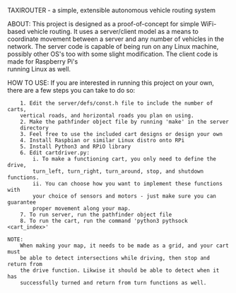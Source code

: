 TAXIROUTER - a simple, extensible autonomous vehicle routing system

ABOUT:
    This project is designed as a proof-of-concept for simple WiFi-based vehicle 
    routing. It uses a server/client model as a means to  coordinate  movement 
    between a server and any number of vehicles in the network. The server code
    is capable of being run on any Linux machine, possibly other OS's too with
    some slight modification. The client code is made for Raspberry Pi's  
    running Linux as well. 

HOW TO USE:
    If you are interested in running this project on your own, there are a few
    steps you can take to do so:
    
        1. Edit the server/defs/const.h file to include the number of carts, 
        vertical roads, and horizontal roads you plan on using.
        2. Make the pathfinder object file by running 'make' in the server
        directory
        3. Feel free to use the included cart designs or design your own
        4. Install Raspbian or similar Linux distro onto RPi
        5. Install Python3 and RPiO library
        6. Edit cartdriver.py:
            i. To make a functioning cart, you only need to define the drive,
            turn_left, turn_right, turn_around, stop, and shutdown functions.
            ii. You can choose how you want to implement these functions with
            your choice of sensors and motors - just make sure you can guarantee
            proper movement along your map.
        7. To run server, run the pathfinder object file
        8. To run the cart, run the command 'python3 pythsock <cart_index>'
    
    NOTE:
        When making your map, it needs to be made as a grid, and your cart must
        be able to detect intersections while driving, then stop and return from
        the drive function. Likwise it should be able to detect when it has
        successfully turned and return from turn functions as well.
    

